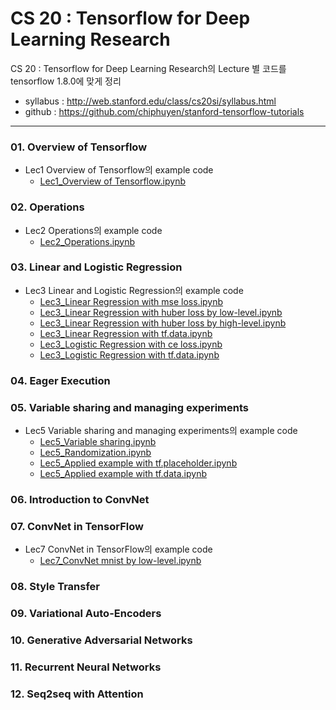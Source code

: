 # CS 20 : Tensorflow for Deep Learning Research
CS 20 : Tensorflow for Deep Learning Research의 Lecture 별 코드를 tensorflow 1.8.0에 맞게 정리
* syllabus : http://web.stanford.edu/class/cs20si/syllabus.html
* github : https://github.com/chiphuyen/stanford-tensorflow-tutorials 
- - -

### 01. Overview of Tensorflow
- Lec1 Overview of Tensorflow의 example code
	- [Lec1_Overview of Tensorflow.ipynb](https://github.com/aisolab/CS20/blob/master/Lec1_Overview%20of%20Tensorflow/Lec1_Overview%20of%20Tensorflow.ipynb)

### 02. Operations
- Lec2 Operations의 example code
	- [Lec2_Operations.ipynb](https://github.com/aisolab/CS20/blob/master/Lec2_Operations/Lec2_Operations.ipynb)

### 03. Linear and Logistic Regression
- Lec3 Linear and Logistic Regression의 example code
	- [Lec3_Linear Regression with mse loss.ipynb](https://github.com/aisolab/CS20/blob/master/Lec3_Linear%20and%20Logistic%20Regression/Lec3_Linear%20Regression%20with%20mse%20loss.ipynb)
	- [Lec3_Linear Regression with huber loss by low-level.ipynb](https://github.com/aisolab/CS20/blob/master/Lec3_Linear%20and%20Logistic%20Regression/Lec3_Linear%20Regression%20with%20huber%20loss%20by%20low-level.ipynb)
	- [Lec3_Linear Regression with huber loss by high-level.ipynb](https://github.com/aisolab/CS20/blob/master/Lec3_Linear%20and%20Logistic%20Regression/Lec3_Linear%20Regression%20with%20huber%20loss%20by%20high-level.ipynb)
	- [Lec3_Linear Regression with tf.data.ipynb](https://github.com/aisolab/CS20/blob/master/Lec3_Linear%20and%20Logistic%20Regression/Lec3_Linear%20Regression%20with%20tf.data.ipynb)
	- [Lec3_Logistic Regression with ce loss.ipynb](https://github.com/aisolab/CS20/blob/master/Lec3_Linear%20and%20Logistic%20Regression/Lec3_Logistic%20Regression%20with%20ce%20loss.ipynb)
	- [Lec3_Logistic Regression with tf.data.ipynb](https://github.com/aisolab/CS20/blob/master/Lec3_Linear%20and%20Logistic%20Regression/Lec3_Logistic%20Regression%20with%20tf.data.ipynb)

### 04. Eager Execution
### 05. Variable sharing and managing experiments
- Lec5 Variable sharing and managing experiments의 example code
	- [Lec5_Variable sharing.ipynb](https://github.com/aisolab/CS20/blob/master/Lec5_Variable%20sharing%20and%20managing%20experiments/Lec5_Variable%20sharing.ipynb)
	- [Lec5_Randomization.ipynb](https://github.com/aisolab/CS20/blob/master/Lec5_Variable%20sharing%20and%20managing%20experiments/Lec5_Randomization.ipynb)
	- [Lec5_Applied example with tf.placeholder.ipynb](https://github.com/aisolab/CS20/blob/master/Lec5_Variable%20sharing%20and%20managing%20experiments/Lec5_Applied%20example%20with%20tf.placeholder.ipynb)
	- [Lec5_Applied example with tf.data.ipynb](https://github.com/aisolab/CS20/blob/master/Lec5_Variable%20sharing%20and%20managing%20experiments/Lec5_Applied%20example%20with%20tf.data.ipynb)

### 06. Introduction to ConvNet
### 07. ConvNet in TensorFlow
- Lec7 ConvNet in TensorFlow의 example code
	- [Lec7_ConvNet mnist by low-level.ipynb](https://github.com/aisolab/CS20/blob/master/Lec7_ConvNet%20in%20Tensorflow/Lec7_ConvNet%20mnist%20by%20low-level.ipynb)

### 08. Style Transfer
### 09. Variational Auto-Encoders
### 10. Generative Adversarial Networks
### 11. Recurrent Neural Networks
### 12. Seq2seq with Attention


